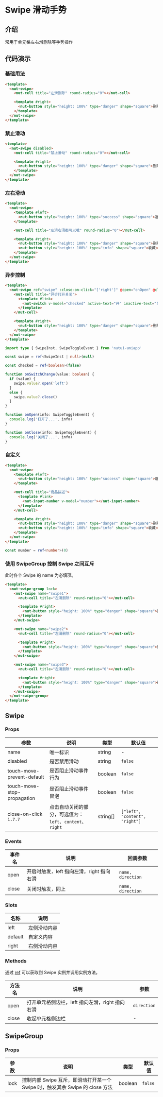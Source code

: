 # Swipe 滑动手势

## 介绍

常用于单元格左右滑删除等手势操作

## 代码演示

### 基础用法

```html
<template>
  <nut-swipe>
    <nut-cell title="左滑删除" round-radius="0"></nut-cell>

    <template #right>
      <nut-button style="height: 100%" type="danger" shape="square">删除</nut-button>
    </template>
  </nut-swipe>
</template>
```

### 禁止滑动

```html
<template>
  <nut-swipe disabled>
    <nut-cell title="禁止滑动" round-radius="0"></nut-cell>

    <template #right>
      <nut-button style="height: 100%" type="danger" shape="square">删除</nut-button>
    </template>
  </nut-swipe>
</template>
```

### 左右滑动

```html
<template>
  <nut-swipe>
    <template #left>
      <nut-button style="height: 100%" type="success" shape="square">选择</nut-button>
    </template>

    <nut-cell title="左滑右滑都可以哦" round-radius="0"></nut-cell>

    <template #right>
      <nut-button style="height: 100%" type="danger" shape="square">删除</nut-button>
      <nut-button style="height: 100%" type="info" shape="square">收藏</nut-button>
    </template>
  </nut-swipe>
</template>
```

### 异步控制

```html
<template>
  <nut-swipe ref="swipe" :close-on-click="['right']" @open="onOpen" @close="onClose">
    <nut-cell title="异步打开关闭">
      <template #link>
        <nut-switch v-model="checked" active-text="开" inactive-text="关" @change="onSwitchChange"></nut-switch>
      </template>
    </nut-cell>

    <template #right>
      <nut-button style="height: 100%" type="danger" shape="square">删除</nut-button>
    </template>
  </nut-swipe>
</template>
```

```typescript
import type { SwipeInst, SwipeToggleEvent } from 'nutui-uniapp'

const swipe = ref<SwipeInst | null>(null)

const checked = ref<boolean>(false)

function onSwitchChange(value: boolean) {
  if (value) {
    swipe.value?.open('left')
  }
  else {
    swipe.value?.close()
  }
}

function onOpen(info: SwipeToggleEvent) {
  console.log('打开了...', info)
}

function onClose(info: SwipeToggleEvent) {
  console.log('关闭了...', info)
}
```

### 自定义

```html
<template>
  <nut-swipe>
    <template #left>
      <nut-button style="height: 100%" type="success" shape="square">选择</nut-button>
    </template>

    <nut-cell title="商品描述">
      <template #link>
        <nut-input-number v-model="number"></nut-input-number>
      </template>
    </nut-cell>

    <template #right>
      <nut-button style="height: 100%" type="danger" shape="square">删除</nut-button>
      <nut-button style="height: 100%" type="info" shape="square">收藏</nut-button>
    </template>
  </nut-swipe>
</template>
```

```typescript
const number = ref<number>(0)
```

### 使用 SwipeGroup 控制 Swipe 之间互斥

此时各个 Swipe 的 name 为必填项。

```html
<template>
  <nut-swipe-group lock>
    <nut-swipe name="swipe1">
      <nut-cell title="左滑删除" round-radius="0"></nut-cell>

      <template #right>
        <nut-button style="height: 100%" type="danger" shape="square">删除</nut-button>
      </template>
    </nut-swipe>

    <nut-swipe name="swipe2">
      <nut-cell title="左滑删除" round-radius="0"></nut-cell>

      <template #right>
        <nut-button style="height: 100%" type="danger" shape="square">删除</nut-button>
      </template>
    </nut-swipe>

    <nut-swipe name="swipe3">
      <nut-cell title="左滑删除" round-radius="0"></nut-cell>

      <template #right>
        <nut-button style="height: 100%" type="danger" shape="square">删除</nut-button>
      </template>
    </nut-swipe>
  </nut-swipe-group>
</template>
```

## Swipe

### Props

| 参数                          | 说明                                      | 类型       | 默认值                            |
|-----------------------------|-----------------------------------------|----------|--------------------------------|
| name                        | 唯一标识                                    | string   | -                              |
| disabled                    | 是否禁用滑动                                  | string   | `false`                        |
| touch-move-prevent-default  | 是否阻止滑动事件行为                              | boolean  | `false`                        |
| touch-move-stop-propagation | 是否阻止滑动事件冒泡                              | boolean  | `false`                        |
| close-on-click `1.7.7`      | 点击自动关闭的部分，可选值为：`left`、`content`、`right` | string[] | `["left", "content", "right"]` |

### Events

| 事件名   | 说明                         | 回调参数              |
|-------|----------------------------|-------------------|
| open  | 开启时触发，left 指向左滑，right 指向右滑 | `name, direction` |
| close | 关闭时触发，同上                   | `name, direction` |

### Slots

| 名称      | 说明     |
|---------|--------|
| left    | 左侧滑动内容 |
| default | 自定义内容  |
| right   | 右侧滑动内容 |

### Methods

通过 [ref](https://vuejs.org/guide/essentials/template-refs.html) 可以获取到 Swipe 实例并调用实例方法。

| 方法名   | 说明                            | 参数          |
|-------|-------------------------------|-------------|
| open  | 打开单元格侧边栏，left 指向左滑，right 指向右滑 | `direction` |
| close | 收起单元格侧边栏                      | -           |

## SwipeGroup

### Props

| 参数   | 说明                                                   | 类型      | 默认值     |
|------|------------------------------------------------------|---------|---------|
| lock | 控制内部 Swipe 互斥，即滑动打开某一个 Swipe 时，触发其余 Swipe 的 close 方法 | boolean | `false` |
